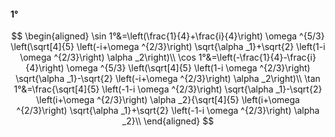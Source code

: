 #### 1°

$$
\begin{aligned}
\sin 1°&=\left(\frac{1}{4}+\frac{i}{4}\right) \omega ^{5/3} \left(\sqrt[4]{5} \left(-i+\omega ^{2/3}\right) \sqrt{\alpha _1}+\sqrt{2} \left(1-i \omega ^{2/3}\right)
\alpha _2\right)\\
\cos 1°&=\left(-\frac{1}{4}-\frac{i}{4}\right) \omega ^{5/3} \left(\sqrt[4]{5} \left(1-i \omega ^{2/3}\right) \sqrt{\alpha _1}-\sqrt{2} \left(-i+\omega ^{2/3}\right)
\alpha _2\right)\\
\tan 1°&=\frac{\sqrt[4]{5} \left(-1-i \omega ^{2/3}\right) \sqrt{\alpha _1}-\sqrt{2} \left(i+\omega ^{2/3}\right) \alpha _2}{\sqrt[4]{5} \left(i+\omega ^{2/3}\right)
\sqrt{\alpha _1}+\sqrt{2} \left(-1-i \omega ^{2/3}\right) \alpha _2}\\
\end{aligned}
$$

